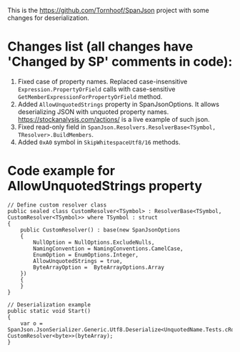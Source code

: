 This is the https://github.com/Tornhoof/SpanJson project with some changes for deserialization.

# Changes list (all changes have 'Changed by SP' comments in code): #
1. Fixed case of property names. Replaced case-insensitive ``Expression.PropertyOrField`` calls with case-sensitive ``GetMemberExpressionForPropertyOrField`` method.
2. Added ``AllowUnquotedStrings`` property in SpanJsonOptions. It allows deserializing JSON with unquoted property names. https://stockanalysis.com/actions/ is a live example of such json.
3. Fixed read-only field in ``SpanJson.Resolvers.ResolverBase<TSymbol, TResolver>.BuildMembers``.
4. Added ``0xA0`` symbol in ``SkipWhitespaceUtf8/16`` methods.

# Code example for AllowUnquotedStrings property #
```
// Define custom resolver class    
public sealed class CustomResolver<TSymbol> : ResolverBase<TSymbol, CustomResolver<TSymbol>> where TSymbol : struct
{
    public CustomResolver() : base(new SpanJsonOptions
    {
        NullOption = NullOptions.ExcludeNulls,
        NamingConvention = NamingConventions.CamelCase,
        EnumOption = EnumOptions.Integer,
        AllowUnquotedStrings = true,
        ByteArrayOption =  ByteArrayOptions.Array
    })
    {
    }
}

// Deserialization example
public static void Start()
{
    var o = SpanJson.JsonSerializer.Generic.Utf8.Deserialize<UnquotedName.Tests.cRoot, CustomResolver<byte>>(byteArray);
}
```

